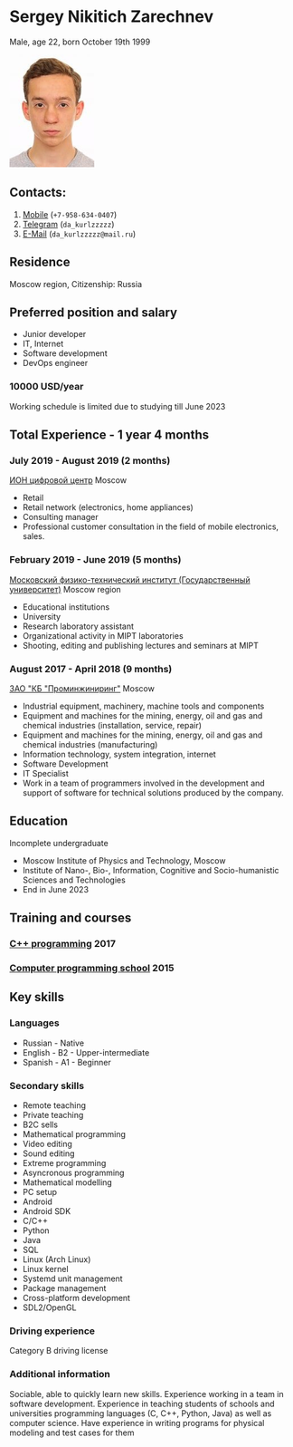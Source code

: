 # Sergey Nikitich Zarechnev

Male, age 22, born October 19th 1999

![Photo](face.jpeg)

## Contacts:

1. [Mobile](tel:+7-958-634-0407) (`+7-958-634-0407`)
2. [Telegram](https://t.me/da_kurlzzzzz) (`da_kurlzzzzz`)
3. [E-Mail](mailto:da_kurlzzzzz@mail.ru) (`da_kurlzzzzz@mail.ru`)

## Residence

Moscow region, Citizenship: Russia

## Preferred position and salary

* Junior developer
* IT, Internet
* Software development
* DevOps engineer

### 10000 USD/year

Working schedule is limited due to studying till June 2023

## Total Experience - 1 year 4 months

### July 2019 - August 2019 (2 months)

[ИОН цифровой центр](https://ноу-хау.рф/) Moscow

* Retail
* Retail network (electronics, home appliances)
* Consulting manager
* Professional customer consultation in the field of mobile electronics,
  sales.

### February 2019 - June 2019 (5 months)

[Московский физико-технический институт (Государственный
университет)](https://mipt.ru) Moscow region

* Educational institutions
* University
* Research laboratory assistant
* Organizational activity in MIPT laboratories
* Shooting, editing and publishing lectures and seminars at MIPT

### August 2017 - April 2018 (9 months)

[ЗАО "КБ "Проминжиниринг"](https://www.tpstrogino.ru/residents/84) Moscow

* Industrial equipment, machinery, machine tools and components
* Equipment and machines for the mining, energy, oil and gas and chemical
  industries (installation, service, repair)
* Equipment and machines for the mining, energy, oil and gas and chemical
  industries (manufacturing)
* Information technology, system integration, internet
* Software Development
* IT Specialist
* Work in a team of programmers involved in the development and support of
  software for technical solutions produced by the company.

## Education

Incomplete undergraduate

* Moscow Institute of Physics and Technology, Moscow
* Institute of Nano-, Bio-, Information, Cognitive and Socio-humanistic
  Sciences and Technologies
* End in June 2023

## Training and courses

### [C++ programming](https://www.specialist.ru) 2017

### [Computer programming school](https://sf.misis.ru/abitur/pre-university-training/programmers-school) 2015

## Key skills

### Languages

* Russian - Native
* English - B2 - Upper-intermediate
* Spanish - A1 - Beginner

### Secondary skills

* Remote teaching
* Private teaching
* B2C sells
* Mathematical programming
* Video editing
* Sound editing
* Extreme programming
* Asyncronous programming
* Mathematical modelling
* PC setup
* Android
* Android SDK
* C/C++
* Python
* Java
* SQL
* Linux (Arch Linux)
* Linux kernel
* Systemd unit management
* Package management
* Cross-platform development
* SDL2/OpenGL

### Driving experience

Category B driving license

### Additional information

Sociable, able to quickly learn new skills. Experience working in a team in
software development. Experience in teaching students of schools and
universities programming languages (C, C++, Python, Java) as well as computer
science. Have experience in writing programs for physical modeling and test
cases for them

<!-- vim:set tw=78: -->
